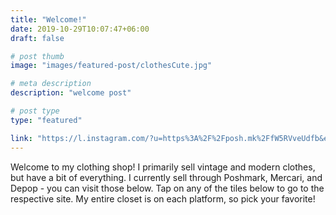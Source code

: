 ```yaml
---
title: "Welcome!"
date: 2019-10-29T10:07:47+06:00
draft: false

# post thumb
image: "images/featured-post/clothesCute.jpg"

# meta description
description: "welcome post"

# post type
type: "featured"

link: "https://l.instagram.com/?u=https%3A%2F%2Fposh.mk%2FfW5RVveUdfb&e=ATPb-ZqiwWcUfU9OvIHZCQ7GjEQBnaYl6T9SJRb80heTu4hhJbTd89AEvJK3kL_26JBfVtuICS5iGVxwn11b_g&s=1"
---
```


Welcome to my clothing shop! I primarily sell vintage and modern clothes, but have a bit of everything. I currently sell through Poshmark, Mercari, and Depop - you can visit those below. Tap on any of the tiles below to go to the respective site. My entire closet is on each platform, so pick your favorite!

